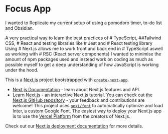 # Focus App
I wanted to Replicate my current setup of using a pomodoro timer, to-do list and Obsidian.

A very practical way to learn the best practices of # TypeScript, ##Tailwind CSS, # React and testing libraries like # Jest and # React testing library
Using # Next.js allows me to work front and back end in # TypeScript aswell as working with # RSC (React server components)
I wanted to minimise the amount of npm packages used and instead work on coding as much as possible myself to get a deep understanding of how JavaScript is working under the hood.



This is a [Next.js](https://nextjs.org/) project bootstrapped with [`create-next-app`](https://github.com/vercel/next.js/tree/canary/packages/create-next-app).
- [Next.js Documentation](https://nextjs.org/docs) - learn about Next.js features and API.
- [Learn Next.js](https://nextjs.org/learn) - an interactive Next.js tutorial.
You can check out [the Next.js GitHub repository](https://github.com/vercel/next.js/) - your feedback and contributions are welcome!
This project uses [`next/font`](https://nextjs.org/docs/basic-features/font-optimization) to automatically optimize and load Inter, a custom Google Font.
The easiest way to deploy your Next.js app is to use the [Vercel Platform](https://vercel.com/new?utm_medium=default-template&filter=next.js&utm_source=create-next-app&utm_campaign=create-next-app-readme) from the creators of Next.js.

Check out our [Next.js deployment documentation](https://nextjs.org/docs/deployment) for more details.
